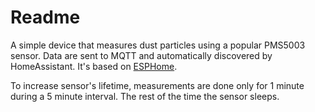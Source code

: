 # Readme

A simple device that measures dust particles using a popular PMS5003 sensor. Data are sent to MQTT and automatically
discovered by HomeAssistant. It's based on [ESPHome](https://esphome.io/).

To increase sensor's lifetime, measurements are done only for 1 minute during a 5 minute interval. The rest of the time
the sensor sleeps.
